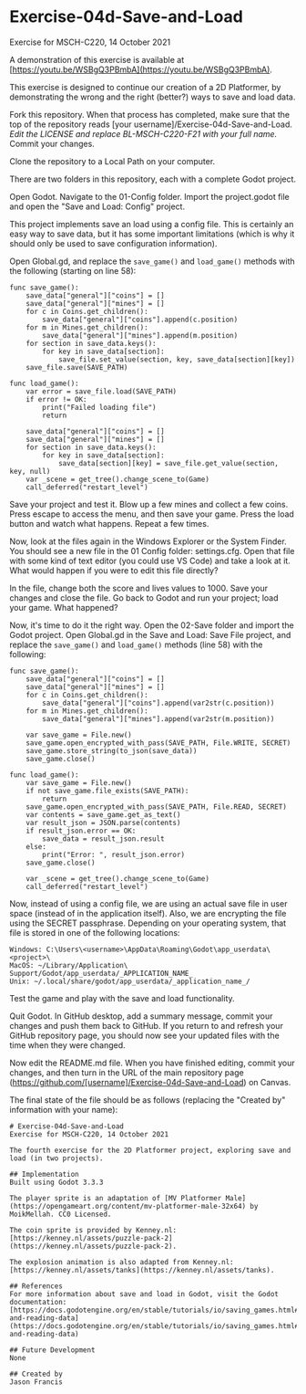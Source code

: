 # Exercise-04d-Save-and-Load
Exercise for MSCH-C220, 14 October 2021

A demonstration of this exercise is available at [https://youtu.be/WSBgQ3PBmbA](https://youtu.be/WSBgQ3PBmbA).

This exercise is designed to continue our creation of a 2D Platformer, by demonstrating the wrong and the right (better?) ways to save and load data.

Fork this repository. When that process has completed, make sure that the top of the repository reads [your username]/Exercise-04d-Save-and-Load. *Edit the LICENSE and replace BL-MSCH-C220-F21 with your full name.* Commit your changes.

Clone the repository to a Local Path on your computer.

There are two folders in this repository, each with a complete Godot project.

Open Godot. Navigate to the 01-Config folder. Import the project.godot file and open the "Save and Load: Config" project.

This project implements save an load using a config file. This is certainly an easy way to save data, but it has some important limitations (which is why it should only be used to save configuration information).

Open Global.gd, and replace the `save_game()` and `load_game()` methods with the following (starting on line 58):
```
func save_game():
	save_data["general"]["coins"] = []
	save_data["general"]["mines"] = []
	for c in Coins.get_children():
		save_data["general"]["coins"].append(c.position)
	for m in Mines.get_children():
		save_data["general"]["mines"].append(m.position)
	for section in save_data.keys():
		for key in save_data[section]:
			save_file.set_value(section, key, save_data[section][key])
	save_file.save(SAVE_PATH)

func load_game():
	var error = save_file.load(SAVE_PATH)
	if error != OK:
		print("Failed loading file")
		return
	
	save_data["general"]["coins"] = []
	save_data["general"]["mines"] = []
	for section in save_data.keys():
		for key in save_data[section]:
			save_data[section][key] = save_file.get_value(section, key, null)
	var _scene = get_tree().change_scene_to(Game)
	call_deferred("restart_level")
```

Save your project and test it. Blow up a few mines and collect a few coins. Press escape to access the menu, and then save your game. Press the load button and watch what happens. Repeat a few times.

Now, look at the files again in the Windows Explorer or the System Finder. You should see a new file in the 01 Config folder: settings.cfg. Open that file with some kind of text editor (you could use VS Code) and take a look at it. What would happen if you were to edit this file directly?

In the file, change both the score and lives values to 1000. Save your changes and close the file. Go back to Godot and run your project; load your game. What happened?

Now, it's time to do it the right way. Open the 02-Save folder and import the Godot project. Open Global.gd in the Save and Load: Save File project, and replace the `save_game()` and `load_game()` methods (line 58) with the following:
```
func save_game():
	save_data["general"]["coins"] = []
	save_data["general"]["mines"] = []
	for c in Coins.get_children():
		save_data["general"]["coins"].append(var2str(c.position))
	for m in Mines.get_children():
		save_data["general"]["mines"].append(var2str(m.position))

	var save_game = File.new()
	save_game.open_encrypted_with_pass(SAVE_PATH, File.WRITE, SECRET)
	save_game.store_string(to_json(save_data))
	save_game.close()
	
func load_game():
	var save_game = File.new()
	if not save_game.file_exists(SAVE_PATH):
		return
	save_game.open_encrypted_with_pass(SAVE_PATH, File.READ, SECRET)
	var contents = save_game.get_as_text()
	var result_json = JSON.parse(contents)
	if result_json.error == OK:
		save_data = result_json.result
	else:
		print("Error: ", result_json.error)
	save_game.close()
	
	var _scene = get_tree().change_scene_to(Game)
	call_deferred("restart_level")
```

Now, instead of using a config file, we are using an actual save file in user space (instead of in the application itself). Also, we are encrypting the file using the SECRET passphrase. Depending on your operating system, that file is stored in one of the following locations:
```
Windows: C:\Users\<username>\AppData\Roaming\Godot\app_userdata\<project>\
MacOS: ~/Library/Application\ Support/Godot/app_userdata/_APPLICATION_NAME_
Unix: ~/.local/share/godot/app_userdata/_application_name_/
```

Test the game and play with the save and load functionality.

Quit Godot. In GitHub desktop, add a summary message, commit your changes and push them back to GitHub. If you return to and refresh your GitHub repository page, you should now see your updated files with the time when they were changed.

Now edit the README.md file. When you have finished editing, commit your changes, and then turn in the URL of the main repository page (https://github.com/[username]/Exercise-04d-Save-and-Load) on Canvas.

The final state of the file should be as follows (replacing the "Created by" information with your name):
```
# Exercise-04d-Save-and-Load
Exercise for MSCH-C220, 14 October 2021

The fourth exercise for the 2D Platformer project, exploring save and load (in two projects).

## Implementation
Built using Godot 3.3.3

The player sprite is an adaptation of [MV Platformer Male](https://opengameart.org/content/mv-platformer-male-32x64) by MoikMellah. CC0 Licensed.

The coin sprite is provided by Kenney.nl: [https://kenney.nl/assets/puzzle-pack-2](https://kenney.nl/assets/puzzle-pack-2).

The explosion animation is also adapted from Kenney.nl: [https://kenney.nl/assets/tanks](https://kenney.nl/assets/tanks).

## References
For more information about save and load in Godot, visit the Godot documentation: [https://docs.godotengine.org/en/stable/tutorials/io/saving_games.html#saving-and-reading-data](https://docs.godotengine.org/en/stable/tutorials/io/saving_games.html#saving-and-reading-data)

## Future Development
None

## Created by 
Jason Francis
```
